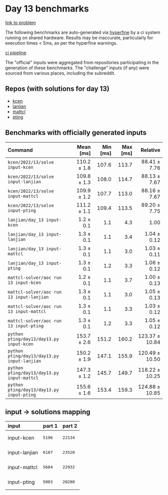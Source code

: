 # Day 13 benchmarks

[link to problem](http://adventofcode.com/2022/day/13)

The following benchmarks are auto-generated via [hyperfine](https://github.com/sharkdp/hyperfine) by a ci system running on shared hardware. Results may be inaccurate, particularly for execution times < 5ms, as per the hyperfine warnings.

[ci pipeline](http://ci.papercode.net:8080/teams/aoc2022/pipelines/aoc-compare-2022)

The "official" inputs were aggregated from repositories participating in the generation of these benchmarks. The "challenge" inputs (if any) were sourced from various places, including the subreddit.

## Repos (with solutions for day 13)


- [kcen](https://github.com/kcen/AdventOfCode)
- [lanjian](https://github.com/LanJian/aoc-2022)
- [mattcl](https://github.com/mattcl/aoc2022)
- [pting](https://github.com/pting/aoc2022)

## Benchmarks with officially generated inputs
| Command | Mean [ms] | Min [ms] | Max [ms] | Relative |
|:---|---:|---:|---:|---:|
| `kcen/2022/13/solve input-kcen` | 110.2 ± 1.8 | 107.6 | 113.7 | 88.41 ± 7.76 |
| `kcen/2022/13/solve input-lanjian` | 109.8 ± 1.3 | 108.0 | 114.7 | 88.13 ± 7.67 |
| `kcen/2022/13/solve input-mattcl` | 109.9 ± 1.2 | 107.7 | 113.0 | 88.16 ± 7.67 |
| `kcen/2022/13/solve input-pting` | 111.2 ± 1.1 | 109.4 | 113.5 | 89.20 ± 7.75 |
| `lanjian/day_13 input-kcen` | 1.2 ± 0.1 | 1.1 | 4.3 | 1.00 |
| `lanjian/day_13 input-lanjian` | 1.3 ± 0.1 | 1.1 | 3.4 | 1.04 ± 0.12 |
| `lanjian/day_13 input-mattcl` | 1.3 ± 0.1 | 1.1 | 3.0 | 1.03 ± 0.11 |
| `lanjian/day_13 input-pting` | 1.3 ± 0.1 | 1.2 | 3.3 | 1.06 ± 0.12 |
| `mattcl-solver/aoc run 13 input-kcen` | 1.2 ± 0.1 | 1.1 | 3.7 | 1.00 ± 0.13 |
| `mattcl-solver/aoc run 13 input-lanjian` | 1.3 ± 0.1 | 1.1 | 3.0 | 1.05 ± 0.13 |
| `mattcl-solver/aoc run 13 input-mattcl` | 1.3 ± 0.1 | 1.1 | 3.3 | 1.03 ± 0.12 |
| `mattcl-solver/aoc run 13 input-pting` | 1.3 ± 0.1 | 1.2 | 3.3 | 1.05 ± 0.12 |
| `python pting/day13/day13.py input-kcen` | 153.7 ± 2.6 | 151.2 | 160.2 | 123.37 ± 10.84 |
| `python pting/day13/day13.py input-lanjian` | 150.2 ± 1.9 | 147.1 | 155.9 | 120.49 ± 10.50 |
| `python pting/day13/day13.py input-mattcl` | 147.3 ± 1.2 | 145.7 | 149.7 | 118.22 ± 10.25 |
| `python pting/day13/day13.py input-pting` | 155.6 ± 1.6 | 153.4 | 159.3 | 124.88 ± 10.85 |

## input -> solutions mapping
|input|part 1|part 2|
|:---|:---|:---|
|input-kcen|<pre>5196</pre>|<pre>22134</pre>|
|input-lanjian|<pre>6187</pre>|<pre>23520</pre>|
|input-mattcl|<pre>5684</pre>|<pre>22932</pre>|
|input-pting|<pre>5003</pre>|<pre>20280</pre>|
